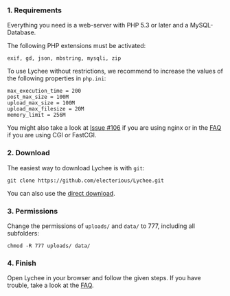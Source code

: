 ### 1. Requirements
Everything you need is a web-server with PHP 5.3 or later and a MySQL-Database.

The following PHP extensions must be activated:

	exif, gd, json, mbstring, mysqli, zip
	
To use Lychee without restrictions, we recommend to increase the values of the following properties in `php.ini`:

	max_execution_time = 200
	post_max_size = 100M
	upload_max_size = 100M
	upload_max_filesize = 20M
	memory_limit = 256M
	
You might also take a look at [Issue #106](https://github.com/electerious/Lychee/issues/106) if you are using nginx or in the [FAQ](https://github.com/electerious/Lychee/blob/master/docs/FAQ.md#i-cant-upload-multiple-photos-at-once) if you are using CGI or FastCGI.
	
### 2. Download

The easiest way to download Lychee is with `git`:

	git clone https://github.com/electerious/Lychee.git
	
You can also use the [direct download](https://github.com/electerious/Lychee/archive/master.zip).

### 3. Permissions

Change the permissions of `uploads/` and `data/` to 777, including all subfolders:

	chmod -R 777 uploads/ data/

### 4. Finish

Open Lychee in your browser and follow the given steps.
If you have trouble, take a look at the [FAQ](FAQ.md).
